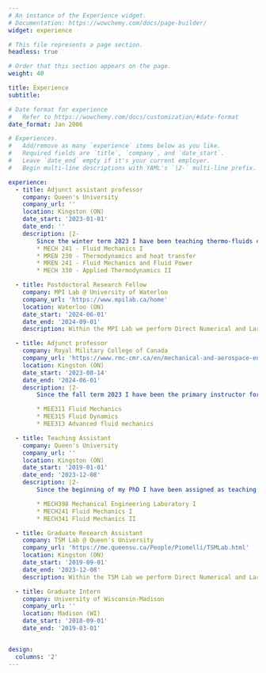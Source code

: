 ```yaml
---
# An instance of the Experience widget.
# Documentation: https://wowchemy.com/docs/page-builder/
widget: experience

# This file represents a page section.
headless: true

# Order that this section appears on the page.
weight: 40

title: Experience
subtitle:

# Date format for experience
#   Refer to https://wowchemy.com/docs/customization/#date-format
date_format: Jan 2006

# Experiences.
#   Add/remove as many `experience` items below as you like.
#   Required fields are `title`, `company`, and `date_start`.
#   Leave `date_end` empty if it's your current employer.
#   Begin multi-line descriptions with YAML's `|2-` multi-line prefix.

experience:
  - title: Adjunct assistant professor
    company: Queen's University
    company_url: ''
    location: Kingston (ON)
    date_start: '2023-01-01'
    date_end: ''
    description: |2-
        Since the winter term 2023 I have been teaching thermo-fluids courses to second and third year engineering students:
        * MECH 241 - Fluid Mechanics I
        * MREN 230 - Thermodynamics and heat transfer
        * MREN 241 - Fluid Mechanics and Fluid Power
        * MECH 330 - Applied Thermodynamics II

  - title: Postdoctoral Research Fellow
    company: MPI Lab @ University of Waterloo
    company_url: 'https://www.mpilab.ca/home'
    location: Waterloo (ON)
    date_start: '2024-06-01'
    date_end: '2024-09-01'
    description: Within the MPI Lab we perform Direct Numerical and Large Eddy Simulations of Turbulent Flows in different physical conditions. My research focuses on particle-laden turbulent flows with a specific interest on (i) the description of heated particles in an Eulerian-Eulerian framework, and (ii) the investigation of surface particles clustering.

  - title: Adjunct professor
    company: Royal Military College of Canada
    company_url: 'https://www.rmc-cmr.ca/en/mechanical-and-aerospace-engineering/department-mechanical-aerospace-engineering'
    location: Kingston (ON)
    date_start: '2023-08-14'
    date_end: '2024-06-01'
    description: |2-
        Since the fall term 2023 I have been the primary instructor for the following courses:

        * MEE311 Fluid Mechanics
        * MEE315 Fluid Dynamics
        * MEE313 Advanced fluid mechanics

  - title: Teaching Assistant
    company: Queen's University
    company_url: ''
    location: Kingston (ON)
    date_start: '2019-01-01'
    date_end: '2023-12-08'
    description: |2-
        Since the beginning of my PhD I have been assigned as teaching assistant for several courses at Queen's such as:

        * MECH398 Mechanical Engineering Laboratory I
        * MECH241 Fluid Mechanics I
        * MECH341 Fluid Mechanics II

  - title: Graduate Research Assistant
    company: TSM Lab @ Queen's University
    company_url: 'https://me.queensu.ca/People/Piomelli/TSMLab.html'
    location: Kingston (ON)
    date_start: '2019-09-01'
    date_end: '2023-12-08'
    description: Within the TSM Lab we perform Direct Numerical and Large Eddy Simulations of Turbulent Flows in different physical conditions and with several geometries. My research focuses on simulating Turbulent Boundary layers under strong pressure gradients and separated flows.

  - title: Graduate Intern
    company: University of Wisconsin-Madison
    company_url: ''
    location: Madison (WI)
    date_start: '2018-09-01'
    date_end: '2019-03-01'


design:
  columns: '2'
---
```

